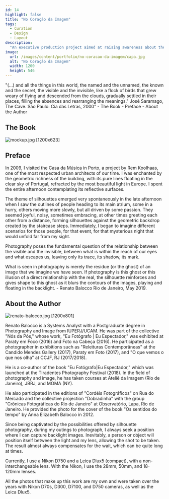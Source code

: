 ```yaml
---
id: 14
highlight: false
title: "No Coração da Imagem"
tags:
  - Curation
  - Design
  - Layout
description:
  "An executive production project aimed at raising awareness about the importance of traffic safety."
image:
  url: /images/content/portfolio/no-coracao-da-imagem/capa.jpg
  alt: "No Coração da Imagem"
  width: 1200
  height: 546
---
```

<Titulo subtitulo="Renato Balocco | Rio Lisboa, 2019"/>

<Tags />

<RedesSociais />

<IconeCompartilhar />

<ImagemPrincipal />

<Resumo>
"(...) and all the things in this world, the named and the unnamed, the known and the secret, the visible and the invisible, like a flock of birds that grew weary of flying and descended from the clouds, gradually settled in their places, filling the absences and rearranging the meanings." José Saramago, The Cave. São Paulo: Cia das Letras, 2000"
</Resumo>

<Toc>
- The Book
- Preface
- About the Author
</Toc>

## The Book

![mockup.jpg [1200x623] ](/images/content/portfolio/no-coracao-da-imagem/mockup.jpg)

<Youtube url="https://www.youtube.com/watch?v=OlXoJPr6m3s" aspectRatio="21/9" fullWidth cover/>

## Preface

In 2009, I visited the Casa da Música in Porto, a project by Rem Koolhaas, one of the most respected urban architects of our time. I was enchanted by the geometric richness of the building, with its pure lines floating in the clear sky of Portugal, refracted by the most beautiful light in Europe. I spent the entire afternoon contemplating its reflective surfaces.

The theme of silhouettes emerged very spontaneously in the late afternoon when I saw the outlines of people heading to its main atrium, some in a hurry, others moving more slowly, but all driven by some passion. They seemed joyful, noisy, sometimes embracing, at other times greeting each other from a distance, forming silhouettes against the geometric backdrop created by the staircase steps. Immediately, I began to imagine different scenarios for those people, for that event, for that mysterious night that would unfold far from my sight.

Photography poses the fundamental question of the relationship between the visible and the invisible, between what is within the reach of our eyes and what escapes us, leaving only its trace, its shadow, its mark.

What is seen in photography is merely the residue (or the ghost) of an image that we imagine we have seen. If photography is this ghost or this illusion of a direct relationship with the real, the silhouette reinforces and gives shape to this ghost as it blurs the contours of the images, playing and floating in the backlight. - Renato Balocco Rio de Janeiro, May 2019.

## About the Author

![renato-balocco.jpg [1200x801] ](/images/content/portfolio/no-coracao-da-imagem/renato-balocco.jpg)

Renato Balocco is a Systems Analyst with a Postgraduate degree in Photography and Image from IUPERJ/UCAM. He was part of the collective "Nós da Pós," whose work, "Eu Fotógrafo | Eu Espectador," was exhibited at Paraty em Foco (2016) and Foto na Cabeça (2016). He participated as a photographer in exhibitions such as "Releituras Contemporâneas" at the Candido Mendes Gallery (2017), Paraty em Foto (2017), and "O que vemos o que nos olha" at CCJF, RJ (2017/2018).

He is a co-author of the book "Eu Fotógrafo|Eu Espectador," which was launched at the Tiradentes Photography Festival (2018). In the field of photography and image, he has taken courses at Ateliê da Imagem (Rio de Janeiro), JBRJ, and MOMA (NY).

He also participated in the editions of "Cordéis Fotográficos" on Rua do Mercado and the collective projection "Dobradinha" with the group "Crônicas Fotográficas do Rio de Janeiro" at Observatório, Lapa, Rio de Janeiro. He provided the photo for the cover of the book "Os sentidos do tempo" by Anna Elizabeth Balocco in 2012.

Since being captivated by the possibilities offered by silhouette photography, during my outings to photograph, I always seek a position where I can capture backlight images. Inevitably, a person or object will position itself between the light and my lens, allowing the shot to be taken. The result almost always compensates for the wait, which can be quite long at times.

Currently, I use a Nikon D750 and a Leica Dlux5 (compact), with a non-interchangeable lens. With the Nikon, I use the 28mm, 50mm, and 18-120mm lenses.

All the photos that make up this work are my own and were taken over the years with Nikon D70s, D300, D7100, and D750 cameras, as well as the Leica Dlux5.

<BotaoCompartilhar />

<Espaco altura="40px" />
